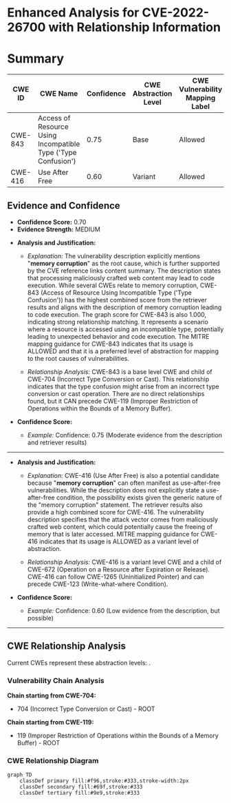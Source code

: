 # Enhanced Analysis for CVE-2022-26700 with Relationship Information

# Summary
| CWE ID | CWE Name | Confidence | CWE Abstraction Level | CWE Vulnerability Mapping Label | CWE-Vulnerability Mapping Notes |
|---|---|---|---|---|---|
| CWE-843 | Access of Resource Using Incompatible Type ('Type Confusion') | 0.75 | Base | Allowed | Acceptable-Use |
| CWE-416 | Use After Free | 0.60 | Variant | Allowed | Acceptable-Use |

## Evidence and Confidence

*   **Confidence Score:** 0.70
*   **Evidence Strength:** MEDIUM

- **Analysis and Justification:**  
  - *Explanation:* The vulnerability description explicitly mentions "**memory corruption**" as the root cause, which is further supported by the CVE reference links content summary. The description states that processing maliciously crafted web content may lead to code execution. While several CWEs relate to memory corruption, CWE-843 (Access of Resource Using Incompatible Type ('Type Confusion')) has the highest combined score from the retriever results and aligns with the description of memory corruption leading to code execution. The graph score for CWE-843 is also 1.000, indicating strong relationship matching. It represents a scenario where a resource is accessed using an incompatible type, potentially leading to unexpected behavior and code execution. The MITRE mapping guidance for CWE-843 indicates that its usage is ALLOWED and that it is a preferred level of abstraction for mapping to the root causes of vulnerabilities.
  
  - *Relationship Analysis:* CWE-843 is a base level CWE and child of CWE-704 (Incorrect Type Conversion or Cast). This relationship indicates that the type confusion might arise from an incorrect type conversion or cast operation. There are no direct relationships found, but it CAN precede CWE-119 (Improper Restriction of Operations within the Bounds of a Memory Buffer).

- **Confidence Score:**  
  - *Example:* Confidence: 0.75 (Moderate evidence from the description and retriever results)

---

- **Analysis and Justification:**  
  - *Explanation:* CWE-416 (Use After Free) is also a potential candidate because "**memory corruption**" can often manifest as use-after-free vulnerabilities. While the description does not explicitly state a use-after-free condition, the possibility exists given the generic nature of the "memory corruption" statement. The retriever results also provide a high combined score for CWE-416. The vulnerability description specifies that the attack vector comes from maliciously crafted web content, which could potentially cause the freeing of memory that is later accessed. MITRE mapping guidance for CWE-416 indicates that its usage is ALLOWED as a variant level of abstraction.
  
  - *Relationship Analysis:* CWE-416 is a variant level CWE and a child of CWE-672 (Operation on a Resource after Expiration or Release). CWE-416 can follow CWE-1265 (Uninitialized Pointer) and can precede CWE-123 (Write-what-where Condition).

- **Confidence Score:**  
  - *Example:* Confidence: 0.60 (Low evidence from the description, but possible)

---


## CWE Relationship Analysis

Current CWEs represent these abstraction levels: .


### Vulnerability Chain Analysis

**Chain starting from CWE-704:**
- 704 (Incorrect Type Conversion or Cast) - ROOT


**Chain starting from CWE-119:**
- 119 (Improper Restriction of Operations within the Bounds of a Memory Buffer) - ROOT



### CWE Relationship Diagram

```mermaid
graph TD
    classDef primary fill:#f96,stroke:#333,stroke-width:2px
    classDef secondary fill:#69f,stroke:#333
    classDef tertiary fill:#9e9,stroke:#333
```

